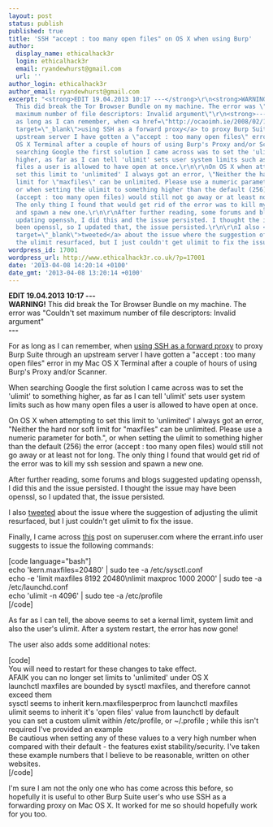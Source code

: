 ```yaml
---
layout: post
status: publish
published: true
title: 'SSH "accept : too many open files" on OS X when using Burp'
author:
  display_name: ethicalhack3r
  login: ethicalhack3r
  email: ryandewhurst@gmail.com
  url: ''
author_login: ethicalhack3r
author_email: ryandewhurst@gmail.com
excerpt: "<strong>EDIT 19.04.2013 10:17 ---</strong>\r\n<strong>WARNING!</strong>
  This did break the Tor Browser Bundle on my machine. The error was \"Couldn't set
  maximum number of file descriptors: Invalid argument\"\r\n<strong>---</strong>\r\n\r\nFor
  as long as I can remember, when <a href=\"http://ocaoimh.ie/2008/02/13/how-to-use-ssh-as-a-proxy-server/\"
  target=\"_blank\">using SSH as a forward proxy</a> to proxy Burp Suite through an
  upstream server I have gotten a \"accept : too many open files\" error in my Mac
  OS X Terminal after a couple of hours of using Burp's Proxy and/or Scanner.\r\n\r\nWhen
  searching Google the first solution I came across was to set the 'ulimit' to something
  higher, as far as I can tell 'ulimit' sets user system limits such as how many open
  files a user is allowed to have open at once.\r\n\r\nOn OS X when attempting to
  set this limit to 'unlimited' I always got an error, \"Neither the hard nor soft
  limit for \"maxfiles\" can be unlimited. Please use a numeric parameter for both.\",
  or when setting the ulimit to something higher than the default (256) the error
  (accept : too many open files) would still not go away or at least not for long.
  The only thing I found that would get rid of the error was to kill my ssh session
  and spawn a new one.\r\n\r\nAfter further reading, some forums and blogs suggested
  updating openssh, I did this and the issue persisted. I thought the issue may have
  been openssl, so I updated that, the issue persisted.\r\n\r\nI also <a href=\"https://twitter.com/ethicalhack3r/status/313982186695036928\"
  target=\"_blank\">tweeted</a> about the issue where the suggestion of adjusting
  the ulimit resurfaced, but I just couldn't get ulimit to fix the issue.\r\n\r\n"
wordpress_id: 17001
wordpress_url: http://www.ethicalhack3r.co.uk/?p=17001
date: '2013-04-08 14:20:14 +0100'
date_gmt: '2013-04-08 13:20:14 +0100'
---
```

<p><strong>EDIT 19.04.2013 10:17 ---</strong><br />
<strong>WARNING!</strong> This did break the Tor Browser Bundle on my machine. The error was "Couldn't set maximum number of file descriptors: Invalid argument"<br />
<strong>---</strong></p>
<p>For as long as I can remember, when <a href="http://ocaoimh.ie/2008/02/13/how-to-use-ssh-as-a-proxy-server/" target="_blank">using SSH as a forward proxy</a> to proxy Burp Suite through an upstream server I have gotten a "accept : too many open files" error in my Mac OS X Terminal after a couple of hours of using Burp's Proxy and/or Scanner.</p>
<p>When searching Google the first solution I came across was to set the 'ulimit' to something higher, as far as I can tell 'ulimit' sets user system limits such as how many open files a user is allowed to have open at once.</p>
<p>On OS X when attempting to set this limit to 'unlimited' I always got an error, "Neither the hard nor soft limit for "maxfiles" can be unlimited. Please use a numeric parameter for both.", or when setting the ulimit to something higher than the default (256) the error (accept : too many open files) would still not go away or at least not for long. The only thing I found that would get rid of the error was to kill my ssh session and spawn a new one.</p>
<p>After further reading, some forums and blogs suggested updating openssh, I did this and the issue persisted. I thought the issue may have been openssl, so I updated that, the issue persisted.</p>
<p>I also <a href="https://twitter.com/ethicalhack3r/status/313982186695036928" target="_blank">tweeted</a> about the issue where the suggestion of adjusting the ulimit resurfaced, but I just couldn't get ulimit to fix the issue.</p>
<p><a id="more"></a><a id="more-17001"></a></p>
<p>Finally, I came across <a href="http://superuser.com/questions/302754/increase-the-maximum-number-of-open-file-descriptors-in-snow-leopard" target="_blank">this</a> post on superuser.com where the errant.info user suggests to issue the following commands:</p>
<p>[code language="bash"]<br />
echo 'kern.maxfiles=20480' | sudo tee -a /etc/sysctl.conf<br />
echo -e 'limit maxfiles 8192 20480\nlimit maxproc 1000 2000' | sudo tee -a /etc/launchd.conf<br />
echo 'ulimit -n 4096' | sudo tee -a /etc/profile<br />
[/code]</p>
<p>As far as I can tell, the above seems to set a kernal limit, system limit and also the user's ulimit. After a system restart, the error has now gone!</p>
<p>The user also adds some additional notes:</p>
<p>[code]<br />
You will need to restart for these changes to take effect.<br />
AFAIK you can no longer set limits to 'unlimited' under OS X<br />
launchctl maxfiles are bounded by sysctl maxfiles, and therefore cannot exceed them<br />
sysctl seems to inherit kern.maxfilesperproc from launchctl maxfiles<br />
ulimit seems to inherit it's 'open files' value from launchctl by default<br />
you can set a custom ulimit within /etc/profile, or ~/.profile ; while this isn't required I've provided an example<br />
Be cautious when setting any of these values to a very high number when compared with their default - the features exist stability/security. I've taken these example numbers that I believe to be reasonable, written on other websites.<br />
[/code]</p>
<p>I'm sure I am not the only one who has come across this before, so hopefully it is useful to other Burp Suite user's who use SSH as a forwarding proxy on Mac OS X. It worked for me so should hopefully work for you too.</p>
